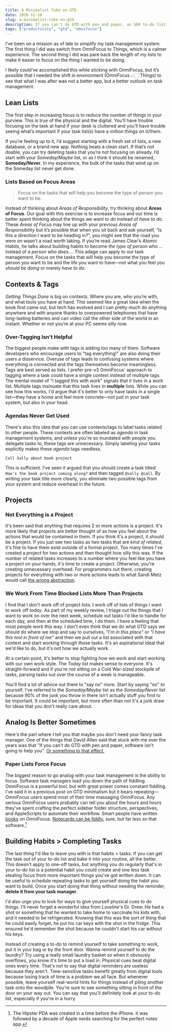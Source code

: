 ```yaml
---
title: A Minimalist Take on GTD
date: 2020-12-16
slug: a-minimalist-take-on-gtd
description: If you can't do GTD with pen and paper, an $80 to-do list isn't going to help you.
tags: ["productivity", "gtd", "omnifocus"]
---
```


I’ve been on a mission as of late to simplify my task management system. The first thing I did was switch from OmniFocus to Things, which is a calmer experience. The second thing I did was pare back the length of my lists to make it easier to focus on the thing I wanted to be doing.

I likely could’ve accomplished this while sticking with OmniFocus, but it’s possible that I needed the shift in environment (OmniFocus 👉🏻 Things) to see that what I was after was not a better app, but a better outlook on task management.

## Lean Lists

The first step in increasing focus is to reduce the number of things in your purview. This is true of the physical and the digital. You’ll have trouble focusing on the task at hand if your desk is cluttered and you’ll have trouble seeing what’s important if your task list(s) have a million things on it/them.

If you’re feeling up to it, I’d suggest starting with a fresh set of lists, a new database, or a brand new app. Nothing beats a clean start. If that’s not doable, you can try deleting tasks that you’re not focusing on already. I’d start with your _Someday/Maybe_ list, or as I think it should be renamed, **Someday/Never**. In my experience, the bulk of the tasks that wind up on the Someday list never get done.

### Lists Based on Focus Areas

> Focus on the tasks that will help you become the type of person you want to be.

Instead of thinking about _Areas of Responsibility_, try thinking about **Areas of Focus**. Our goal with this exercise is to increase focus and our time is better spent thinking about the things we _want to do_ instead of _have to do_. These _Areas of Focus_ may line up with your previous _Areas of Responsibility_ but it’s possible that when you sit back and ask yourself, “Is this a direction I want to be heading in?”, you might see that the road you were on wasn’t a road worth taking. If you’re read James Clear’s _Atomic Habits_, he talks about building habits to become _the type of person who …_ instead of _a person who does…_. This adage can apply to our task management. Focus on the tasks that will help you become the type of person you want to be and the life you want to have—not what you feel you _should be doing_ or merely _have to do_.

## Contexts & Tags

_Getting Things Done_ is big on contexts. Where you are, who you’re with, and what tools you have at hand. This seemed like a great idea when the book first came out, but tech has evolved and I can pretty much do anything anywhere and with anyone thanks to overpowered telephones that have long-lasting batteries and can video call the other side of the world in an instant. Whether or not you’re at your PC seems silly now.

### Over-Tagging Isn’t Helpful

The biggest people make with tags is adding too many of them. Software developers who encourage users to "tag everything!" are also doing their users a disservice. Overuse of tags leads to confusing systems where everything is connected and the tags themselves become meaningless. Tags are best served as lists. I prefer pre-v3 OmniFocus' approach to tagging where a task could have a single context instead of multiple tags. The mental model of "I tagged this with _work_" signals that it lives in a _work_ list. Multiple tags insinuate that this task lives in **multiple** lists. While you can see how this works, I'd argue that it's better to only have tasks in a single list—they have a home and feel more concrete—not just in your task system, but also in your head.

### Agendas Never Get Used

There's also this idea that you can use contexts/tags to label tasks related to other people. These contexts are often labeled as _agenda_ in task management systems, and unless you're so inundated with people you delegate tasks to, these tags are unnecessary. Simply labeling your tasks explicitly makes these _agenda_ tags needless.

`Call Sally about book project`

This is sufficient. I've seen it argued that you should create a task titled `How's the book project coming along?` and then tagged `@sally @call`. By writing your task title more clearly, you eliminate two possible tags from your system and reduce overhead in the future.

## Projects

### Not Everything is a Project

It's been said that anything that requires 2 or more actions is a project. It's more likely that projects are better thought of as how you feel about the actions that would be contained in them. If _you_ think it's a project, it should be a project. If you just see two tasks as two tasks that are _kind of related_, it's fine to have them exist outside of a formal project. Too many times I've created a project for two actions and then thought how silly this was. If the number of related tasks increases to a number where you feel like you have a project on your hands, it's time to create a project. Otherwise, you're creating unnecessary overhead. For programmers out there, creating projects for everything with two or more actions leads to what Sandi Metz would call [the wrong abstraction](https://sandimetz.com/blog/2016/1/20/the-wrong-abstraction).

### We Work From Time Blocked Lists More Than Projects

I find that I don't work off of project lists. I work off of lists of things I want to work off _today_. As part of my weekly review, I triage out the things that I want to work on over the next week, schedule out tasks I'd like to handle for each day, and then at the scheduled time, I do them. I have a feeling that most people work this way. I don't even think that we do what GTD says we should do where we stop and say to ourselves, _"I'm in this place"_ or _"I have this tool in front of me"_ and then we pull out a list associated with that context and start working through those tasks. It's an aspirational ideal that we'd like to do, but it's not how we actually work.

At a certain point, it's better to stop fighting how we work and start working with our own work style. The _Today_ list makes sense to everyone. It's straight-forward and if you're not sitting on a Cold War-sized stockpile of tasks, parsing tasks out over the course of a week is manageable.

You'll find a lot of advice out there to "say no" more. Start by saying "no" to yourself. I've referred to the _Someday/Maybe_ list as the _Someday/Never_ list because 90% of the junk you throw in there isn't actually stuff you find to be important. It could be important, but more often than not it's a junk draw for ideas that you don't really care about.

## Analog Is Better Sometimes

Here's the part where I tell you that maybe you don't need your fancy task manager. One of the things that David Allen said that stuck with me over the years was that "if you can't do GTD with pen and paper, software isn't going to help you". [Or something to that effect.][papergtd]

### Paper Lists Force Focus

The biggest reason to go analog with your task management is the ability to focus. Software task managers lead you down the path of fiddling. OmniFocus is a powerful tool, but with great power comes constant fiddling. I've said it in a previous post on GTD minimalism but it bears repeating—OmniFocus users spend most of their time massaging OmniFocus. Any serious OmniFocus users probably can tell you about the hours and hours they've spent crafting the perfect sidebar folder structure, perspectives, and AppleScripts to automate their workflow. Smart people have written [books](https://www.beingproductive.org) on OmniFocus. [Notecards can be fiddly](http://www.43folders.com/2004/09/03/introducing-the-hipster-pda), sure, but far less so that software.[^1]

## Building Habits > Completing Tasks

The last thing I'd like to leave you with is that habits > tasks. If you can get the task out of your to-do list and bake it into your routine, all the better. This doesn't apply to one-off tasks, but anything you do regularly that's in your to-do list is a potential habit you could create and one less task stealing focus from more important things you've got written down. It can be useful to schedule repeating tasks to get yourself doing the habit you want to build. Once you start doing that thing without needing the reminder, **delete it from your task manager**.

I'd also urge you to look for ways to give yourself physical cues to do things. I'll never forget a wonderful idea from _Loveline_'s Dr. Drew. He had a shot or something that he wanted to take home to vaccinate his kids with, and it needed to be refrigerated. Knowing that this was the sort of thing that he could easily forget, he put his car keys with the shot in the fridge. This ensured he'd remember the shot because he couldn't start his car without his keys.

Instead of creating a to-do to remind yourself to take something to work, put it in your bag or by the front door. Wanna remind yourself to do the laundry? Try using a really small laundry basket so when it obviously overflows, you know it's time to put a load in. Physical cues beat digital ones every time. That's not to say that digital reminders are useless because they aren't. Time-sensitive tasks benefit greatly from digital tools because losing track of time is a problem we all face. But whenever possible, leave yourself real-world hints for things instead of piling another task onto the woodpile. You're sure to see something sitting in front of the door on your way out. You can say that you'll definitely look at your to-do list, especially if you're in a hurry.

[papergtd]: https://www.vitalsmarts.com/crucialskills/2018/02/paper-vs-apps-the-tools-in-your-gtd-system/

[^1]: The Hipster PDA was created in a time before the iPhone. it was followed by a decade of Apple nerds searching for the perfect notes app.
